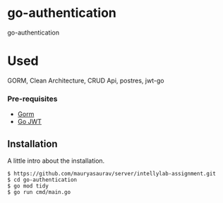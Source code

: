 # go-authentication
 go-authentication

# Used
GORM, Clean Architecture, CRUD Api, postres, jwt-go


### Pre-requisites
- [Gorm](https://github.com/go-gorm/gorm)
- [Go JWT](**https://medium.com/swlh/proxy-server-in-golang-43e2365d9cbc**)


## Installation

A little intro about the installation. 
```
$ https://github.com/mauryasaurav/server/intellylab-assignment.git
$ cd go-authentication
$ go mod tidy
$ go run cmd/main.go
```